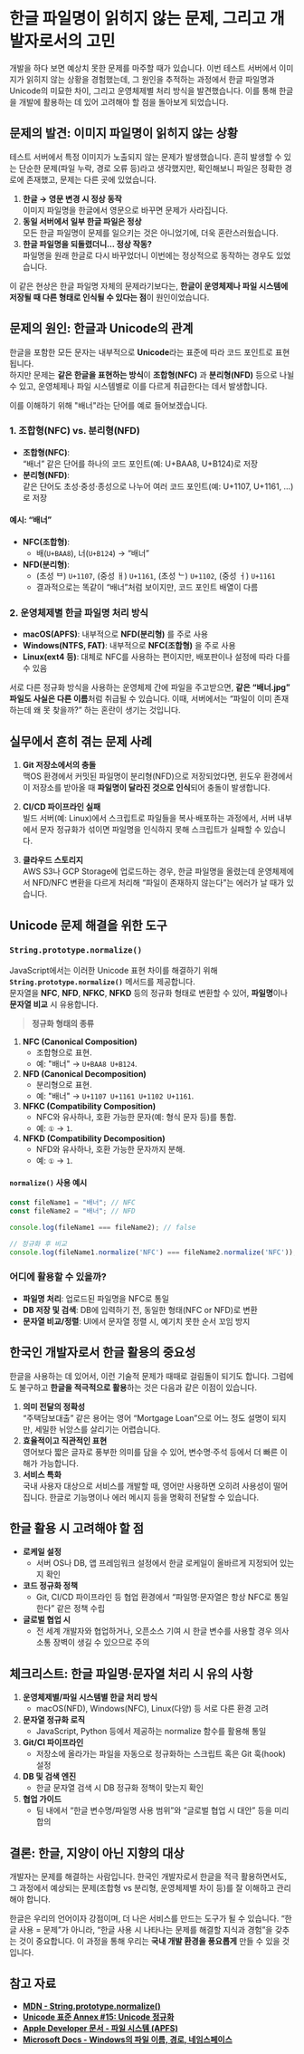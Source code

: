 # 한글 파일명이 읽히지 않는 문제, 그리고 개발자로서의 고민

개발을 하다 보면 예상치 못한 문제를 마주할 때가 있습니다. 이번 테스트 서버에서 이미지가 읽히지 않는 상황을 경험했는데, 그 원인을 추적하는 과정에서 한글 파일명과 Unicode의 미묘한 차이, 그리고 운영체제별 처리 방식을 발견했습니다. 이를 통해 한글을 개발에 활용하는 데 있어 고려해야 할 점을 돌아보게 되었습니다.


## 문제의 발견: 이미지 파일명이 읽히지 않는 상황

테스트 서버에서 특정 이미지가 노출되지 않는 문제가 발생했습니다. 흔히 발생할 수 있는 단순한 문제(파일 누락, 경로 오류 등)라고 생각했지만, 확인해보니 파일은 정확한 경로에 존재했고, 문제는 다른 곳에 있었습니다.

1. **한글 → 영문 변경 시 정상 동작**  
    이미지 파일명을 한글에서 영문으로 바꾸면 문제가 사라집니다.
2. **동일 서버에서 일부 한글 파일은 정상**  
    모든 한글 파일명이 문제를 일으키는 것은 아니었기에, 더욱 혼란스러웠습니다.
3. **한글 파일명을 되돌렸더니… 정상 작동?**  
    파일명을 원래 한글로 다시 바꾸었더니 이번에는 정상적으로 동작하는 경우도 있었습니다.

이 같은 현상은 한글 파일명 자체의 문제라기보다는, **한글이 운영체제나 파일 시스템에 저장될 때 다른 형태로 인식될 수 있다는 점**이 원인이었습니다.


## 문제의 원인: 한글과 Unicode의 관계

한글을 포함한 모든 문자는 내부적으로 **Unicode**라는 표준에 따라 코드 포인트로 표현됩니다.  
하지만 문제는 **같은 한글을 표현하는 방식**이 **조합형(NFC)** 과 **분리형(NFD)** 등으로 나뉠 수 있고, 운영체제나 파일 시스템별로 이를 다르게 취급한다는 데서 발생합니다.

이를 이해하기 위해 "배너"라는 단어를 예로 들어보겠습니다.

### 1. 조합형(NFC) vs. 분리형(NFD)

- **조합형(NFC)**:  
    “배너” 같은 단어를 하나의 코드 포인트(예: U+BAA8, U+B124)로 저장
- **분리형(NFD)**:  
    같은 단어도 초성·중성·종성으로 나누어 여러 코드 포인트(예: U+1107, U+1161, …)로 저장

#### 예시: “배너”

- **NFC(조합형)**:
    - 배(`U+BAA8`), 너(`U+B124`) → “배너”
- **NFD(분리형)**:
    - (초성 ᄇ) `U+1107`, (중성 ㅐ) `U+1161`, (초성 ᄂ) `U+1102`, (중성 ㅓ) `U+1161`
    - 결과적으로는 똑같이 “배너”처럼 보이지만, 코드 포인트 배열이 다름

### 2. 운영체제별 한글 파일명 처리 방식

- **macOS(APFS)**: 내부적으로 **NFD(분리형)** 를 주로 사용
- **Windows(NTFS, FAT)**: 내부적으로 **NFC(조합형)** 을 주로 사용
- **Linux(ext4 등)**: 대체로 NFC를 사용하는 편이지만, 배포판이나 설정에 따라 다를 수 있음

서로 다른 정규화 방식을 사용하는 운영체제 간에 파일을 주고받으면, **같은 “배너.jpg” 파일도 사실은 다른 이름**처럼 취급될 수 있습니다. 이때, 서버에서는 “파일이 이미 존재하는데 왜 못 찾을까?” 하는 혼란이 생기는 것입니다.


## 실무에서 흔히 겪는 문제 사례

1. **Git 저장소에서의 충돌**  
    맥OS 환경에서 커밋된 파일명이 분리형(NFD)으로 저장되었다면, 윈도우 환경에서 이 저장소를 받아올 때 **파일명이 달라진 것으로 인식**되어 충돌이 발생합니다.
    
2. **CI/CD 파이프라인 실패**  
    빌드 서버(예: Linux)에서 스크립트로 파일들을 복사·배포하는 과정에서, 서버 내부에서 문자 정규화가 섞이면 파일명을 인식하지 못해 스크립트가 실패할 수 있습니다.
    
3. **클라우드 스토리지**  
    AWS S3나 GCP Storage에 업로드하는 경우, 한글 파일명을 올렸는데 운영체제에서 NFD/NFC 변환을 다르게 처리해 “파일이 존재하지 않는다”는 에러가 날 때가 있습니다.
    


## Unicode 문제 해결을 위한 도구

### `String.prototype.normalize()`

JavaScript에서는 이러한 Unicode 표현 차이를 해결하기 위해 **`String.prototype.normalize()`** 메서드를 제공합니다.  
문자열을 **NFC**, **NFD**, **NFKC**, **NFKD** 등의 정규화 형태로 변환할 수 있어, **파일명**이나 **문자열 비교** 시 유용합니다.

> **정규화 형태의 종류**

1. **NFC (Canonical Composition)**
    - 조합형으로 표현.
    - 예: "배너" → `U+BAA8 U+B124`.
2. **NFD (Canonical Decomposition)**
    - 분리형으로 표현.
    - 예: "배너" → `U+1107 U+1161 U+1102 U+1161`.
3. **NFKC (Compatibility Composition)**
    - NFC와 유사하나, 호환 가능한 문자(예: 형식 문자 등)를 통합.
    - 예: `①` → `1`.
4. **NFKD (Compatibility Decomposition)**
    - NFD와 유사하나, 호환 가능한 문자까지 분해.
    - 예: `①` → `1`.

#### `normalize()` 사용 예시


```javascript
const fileName1 = "배너"; // NFC 
const fileName2 = "배너"; // NFD  

console.log(fileName1 === fileName2); // false  

// 정규화 후 비교 
console.log(fileName1.normalize('NFC') === fileName2.normalize('NFC')); // true
```

### 어디에 활용할 수 있을까?

- **파일명 처리**: 업로드된 파일명을 NFC로 통일
- **DB 저장 및 검색**: DB에 입력하기 전, 동일한 형태(NFC or NFD)로 변환
- **문자열 비교/정렬**: UI에서 문자열 정렬 시, 예기치 못한 순서 꼬임 방지


## 한국인 개발자로서 한글 활용의 중요성

한글을 사용하는 데 있어서, 이런 기술적 문제가 때때로 걸림돌이 되기도 합니다. 그럼에도 불구하고 **한글을 적극적으로 활용**하는 것은 다음과 같은 이점이 있습니다.

1. **의미 전달의 정확성**  
    “주택담보대출” 같은 용어는 영어 “Mortgage Loan”으로 어느 정도 설명이 되지만, 세밀한 뉘앙스를 살리기는 어렵습니다.
2. **효율적이고 직관적인 표현**  
    영어보다 짧은 글자로 풍부한 의미를 담을 수 있어, 변수명·주석 등에서 더 빠른 이해가 가능합니다.
3. **서비스 특화**  
    국내 사용자 대상으로 서비스를 개발할 때, 영어만 사용하면 오히려 사용성이 떨어집니다. 한글로 기능명이나 에러 메시지 등을 명확히 전달할 수 있습니다.
    


## 한글 활용 시 고려해야 할 점

- **로케일 설정**
    - 서버 OS나 DB, 앱 프레임워크 설정에서 한글 로케일이 올바르게 지정되어 있는지 확인
- **코드 정규화 정책**
    - Git, CI/CD 파이프라인 등 협업 환경에서 “파일명·문자열은 항상 NFC로 통일한다” 같은 정책 수립
- **글로벌 협업 시**
    - 전 세계 개발자와 협업하거나, 오픈소스 기여 시 한글 변수를 사용할 경우 의사소통 장벽이 생길 수 있으므로 주의


## 체크리스트: 한글 파일명·문자열 처리 시 유의 사항

1. **운영체제별/파일 시스템별 한글 처리 방식**
    - macOS(NFD), Windows(NFC), Linux(다양) 등 서로 다른 환경 고려
2. **문자열 정규화 로직**
    - JavaScript, Python 등에서 제공하는 normalize 함수를 활용해 통일
3. **Git/CI 파이프라인**
    - 저장소에 올라가는 파일을 자동으로 정규화하는 스크립트 혹은 Git 훅(hook) 설정
4. **DB 및 검색 엔진**
    - 한글 문자열 검색 시 DB 정규화 정책이 맞는지 확인
5. **협업 가이드**
    - 팀 내에서 “한글 변수명/파일명 사용 범위”와 “글로벌 협업 시 대안” 등을 미리 합의


## 결론: 한글, 지양이 아닌 지향의 대상

개발자는 문제를 해결하는 사람입니다. 한국인 개발자로서 한글을 적극 활용하면서도, 그 과정에서 예상되는 문제(조합형 vs 분리형, 운영체제별 차이 등)를 잘 이해하고 관리해야 합니다.

한글은 우리의 언어이자 강점이며, 더 나은 서비스를 만드는 도구가 될 수 있습니다. “한글 사용 = 문제”가 아니라, “한글 사용 시 나타나는 문제를 해결할 지식과 경험”을 갖추는 것이 중요합니다. 이 과정을 통해 우리는 **국내 개발 환경을 풍요롭게** 만들 수 있을 것입니다.


## 참고 자료

- **[MDN - String.prototype.normalize()](https://developer.mozilla.org/ko/docs/Web/JavaScript/Reference/Global_Objects/String/normalize)**
- **[Unicode 표준 Annex #15: Unicode 정규화](https://unicode.org/reports/tr15/)**
- **[Apple Developer 문서 - 파일 시스템 (APFS)](https://developer.apple.com/documentation/foundation/file_system/about_apple_file_system)**
- **[Microsoft Docs - Windows의 파일 이름, 경로, 네임스페이스](https://docs.microsoft.com/ko-kr/windows/win32/fileio/naming-a-file)**


